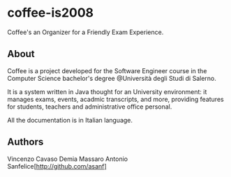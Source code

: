 # coffee-is2008

Coffee's an Organizer for a Friendly Exam Experience.

## About
Coffee is a project developed for the Software Engineer course in the Computer Science bachelor's degree
@Università degli Studi di Salerno.

It is a system written in Java thought for an University environment: it manages exams, events, acadmic transcripts,
and more, providing features for students, teachers and administrative office personal.

All the documentation is in Italian language.

## Authors
Vincenzo Cavaso
Demia Massaro
Antonio Sanfelice[http://github.com/asanf]
